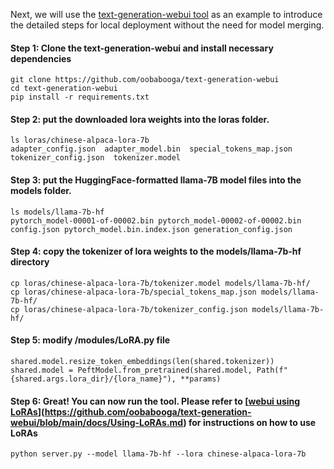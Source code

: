 Next, we will use the [text-generation-webui tool](https://github.com/oobabooga/text-generation-webui) as an example to introduce the detailed steps for local deployment without the need for model merging.

#### Step 1: Clone the text-generation-webui and install necessary dependencies
```
git clone https://github.com/oobabooga/text-generation-webui
cd text-generation-webui
pip install -r requirements.txt
```

#### Step 2: put the downloaded lora weights into the loras folder.
```
ls loras/chinese-alpaca-lora-7b
adapter_config.json  adapter_model.bin  special_tokens_map.json  tokenizer_config.json  tokenizer.model
```

#### Step 3: put the HuggingFace-formatted llama-7B model files into the models  folder.
```
ls models/llama-7b-hf
pytorch_model-00001-of-00002.bin pytorch_model-00002-of-00002.bin config.json pytorch_model.bin.index.json generation_config.json
```

#### Step 4: copy the tokenizer of lora weights to the models/llama-7b-hf directory
```
cp loras/chinese-alpaca-lora-7b/tokenizer.model models/llama-7b-hf/
cp loras/chinese-alpaca-lora-7b/special_tokens_map.json models/llama-7b-hf/
cp loras/chinese-alpaca-lora-7b/tokenizer_config.json models/llama-7b-hf/
```

#### Step 5: modify /modules/LoRA.py file
```
shared.model.resize_token_embeddings(len(shared.tokenizer))
shared.model = PeftModel.from_pretrained(shared.model, Path(f"{shared.args.lora_dir}/{lora_name}"), **params)
```

#### Step 6: Great! You can now run the tool. Please refer to [[webui using LoRAs](https://github.com/oobabooga/text-generation-webui/blob/main/docs/Using-LoRAs.md)](https://github.com/oobabooga/text-generation-webui/blob/main/docs/Using-LoRAs.md) for instructions on how to use LoRAs
```
python server.py --model llama-7b-hf --lora chinese-alpaca-lora-7b
```
